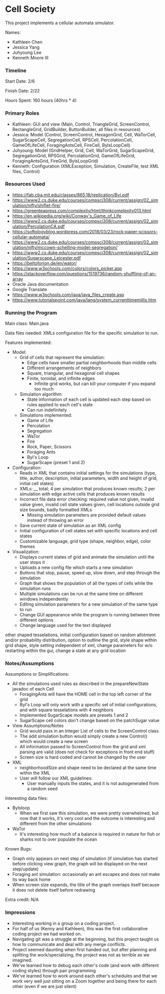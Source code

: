 Cell Society
====

This project implements a cellular automata simulator.

Names:
- Kathleen Chen
- Jessica Yang 
- Juhyoung Lee
- Kenneth Moore III

### Timeline

Start Date: 2/6

Finish Date: 2/22

Hours Spent: 160 hours (40hrs * 4)

### Primary Roles
- Kathleen: GUI and view (Main, Control, TriangleGrid, ScreenControl, RectangleGrid, GridBuilder, ButtonBuilder, all files in resources)
- Jessica: Model (Control, ScreenControl, HexagonGrid, Cell, WaTorCell, SugarScapeCell, SegregationCell, RPSCell, PercolationCell, GameOfLifeCell, ForagingAntsCell, FireCell, BylsLoopCell) 
- Juhyoung: Model (GridHelper, Grid, Cell, WaTorGrid, SugarScapeGrid, SegregationGrid, RPSGrid, PercolationGrid, GameOfLifeGrid, ForagingAntsGrid, FireGrid, BylsLoopGrid)
- Kenneth: Configuration (XMLException, Simulation, CreateFile, test XML files, Control)

### Resources Used
- https://fab.cba.mit.edu/classes/865.18/replication/Byl.pdf
- https://www2.cs.duke.edu/courses/compsci308/current/assign/02_simulation/nifty/shiflet-fire/
- https://greenteapress.com/complexity/html/thinkcomplexity013.html
- https://en.wikipedia.org/wiki/Conway's_Game_of_Life
- https://www2.cs.duke.edu/courses/compsci308/current/assign/02_simulation/PercolationCA.pdf
- https://softologyblog.wordpress.com/2018/03/23/rock-paper-scissors-cellular-automata/
- https://www2.cs.duke.edu/courses/compsci308/current/assign/02_simulation/nifty/mccown-schelling-model-segregation/
- https://www2.cs.duke.edu/courses/compsci308/current/assign/02_simulation/Sugarscape_Leicester.pdf
- https://beltoforion.de/en/wator/
- https://www.w3schools.com/colors/colors_picker.asp
- https://stackoverflow.com/questions/1519736/random-shuffling-of-an-array  
- Oracle Java documentation
- Google Translate
- https://www.w3schools.com/java/java_files_create.asp
- https://www.tutorialspoint.com/java/lang/system_currenttimemillis.htm

### Running the Program

Main class: Main.java

Data files needed: XMLs configuration file for the specific simulation to run.

Features implemented: 
- Model: 
    - Grid of cells that represent the simulation:
        - Edge cells have smaller partial neighborhoods than middle cells
        - Different arrangements of neighbors
        - Square, triangular, and hexagonal cell shapes
        - Finite, toroidal, and infinite edges
            - Infinite grid works, but can kill your computer if you expand too much
    - Simulation algorithm:
        - State information of each cell is updated each step based on rules applied to each cell's state
        - Can run indefinitely
    - Simulations implemented:
        - Game of Life
        - Percolation
        - Segregation
        - WaTor
        - Fire
        - Rock, Paper, Scissors
        - Foraging Ants
        - Byl's Loop
        - SugarScape (preset 1 and 2)
- Configuration:
    - Reads in XML that contains initial settings for the simulations (type, title, author, description, initial parameters, width and height of grid, initial cell states)
    - XMLs: __ total; 4 per simulation that produces known results; 2 per simulation with edge active cells that produces known results
    - Incorrect file data error checking: required value not given, invalid value given, invalid cell state values given, cell locations outside grid size bounds, badly formatted XMLs
        - Missing simulation parameters are provided default values instead of throwing an error
    - Save current state of simulation as an XML config
    - Initial configuration of cell states set with specific locations and cell states
    - Customizable language, grid type (shape, neighbor, edge), color themes
- Visualization:
    - Displays current states of grid and animate the simulation until the user stops it
    - Uploads a new config file which starts a new simulation
    - Buttons that stop, pause, speed up, slow down, and step through the simulation
    - Graph that shows the population of all the types of cells while the simulation runs
    - Multiple simulations can be run at the same time on different windows independently
    - Editing simulation parameters for a new simulation of the same type to run
    - Change GUI appearance while the program is running between three different options
    - Change language used for the text displayed
    
other shaped tesselations, initial configuration based on random allotment and/or probability distribution, option to outline the grid, style shape within grid shape, style setting independent of xml, change parameters for w/o restarting within the gui, change a state at any grid location

### Notes/Assumptions

Assumptions or Simplifications:
- All the simulations used rules as described in the prepareNewState javadoc of each Cell
    - ForagingAnts will have the HOME cell in the top left corner of the grid
    - Byl's Loop will only work with a specific set of initial configurations, and with square tesselations with 4 neighbors
    - Implemented SugarScape models are presets 1 and 2
    - SugarScape cell colors don't change based on the patchSugar value
- View Assumptions/Notes
    - Grid would pass in an Integer List of cells to the ScreenControl class
    - The add simulation button would simply create a new Control() which would create a new screen
    - All information passed to ScreenControl from the grid and xml parsing are valid (does not check for exceptions in front end stuff)
    - Screen size is hard coded and cannot be changed by the user
- XML
    - neighborhoodSize and shape need to be declared at the same time within the XML
    - User will follow our XML guidelines:
        - User manually inputs the states, and it is not autogenerated from a random seed
    

Interesting data files:
- Bylsloop
    - When we first saw this simulation, we were pretty overwhelmed, but now that it works, it's very cool and the outcome is interesting and different from the other simulations
- WaTor
    - It's interesting how much of a balance is required in nature for fish or sharks not to over populate the ocean

Known Bugs:
- Graph only appears on next step of simulation (if simulation has started before clicking view graph, the graph will be displayed on the next step/update)
- Foraging ant simulation: occasionally an ant escapes and does not make its way back home
- When screen size expands, the title of the graph overlaps itself because it does not delete itself before redrawing

Extra credit: N/A


### Impressions
- Interesting working in a group on a coding project. 
- For half of us (Kenny and Kathleen), this was the first collaborative coding project we had worked on.
- Navigating git was a struggle at the beginning, but this project taught us how to communicate and deal with any merge conflicts.
- Project seemed daunting when first handed out, but after planning and splitting the work/specializing, the project was not as terrible as we imagined.
- We've learned how to debug each other's code (and work with different coding styles) through pair programming
- We've learned how to work around each other's schedules and that we work very well just sitting on a Zoom together and being there for each other (even if we are just silent)

